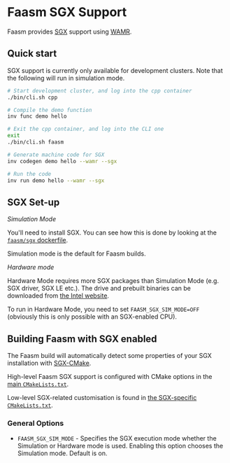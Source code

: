 # Faasm SGX Support

Faasm provides
[SGX](https://software.intel.com/content/www/us/en/develop/topics/software-guard-extensions.html)
support using [WAMR](https://github.com/bytecodealliance/wasm-micro-runtime).

## Quick start

SGX support is currently only available for development clusters.
Note that the following will run in simulation mode.

```bash
# Start development cluster, and log into the cpp container
./bin/cli.sh cpp

# Compile the demo function
inv func demo hello

# Exit the cpp container, and log into the CLI one
exit
./bin/cli.sh faasm

# Generate machine code for SGX
inv codegen demo hello --wamr --sgx

# Run the code
inv run demo hello --wamr --sgx
```

## SGX Set-up

_Simulation Mode_

You'll need to install SGX. You can see how this is done by looking at the
[`faasm/sgx` dockerfile](../docker/sgx.dockerfile).

Simulation mode is the default for Faasm builds.

_Hardware mode_

Hardware Mode requires more SGX packages than Simulation Mode (e.g. SGX driver,
SGX LE etc.). The drive and prebuilt binaries can be downloaded from [the Intel
website](https://download.01.org/intel-sgx/sgx-linux/2.12/distro/ubuntu20.04-server/).

To run in Hardware Mode, you need to set `FAASM_SGX_SIM_MODE=OFF` (obviously
this is only possible with an SGX-enabled CPU).

## Building Faasm with SGX enabled

The Faasm build will automatically detect some properties of your SGX
installation with [SGX-CMake](https://github.com/xzhangxa/SGX-CMake).

High-level Faasm SGX support is configured with CMake options in the [main
`CMakeLists.txt`](../CMakeLists.txt).

Low-level SGX-related customisation is found in [the SGX-specific
`CMakeLists.txt`](../src/sgx/CMakeLists.txt).

### General Options

- `FAASM_SGX_SIM_MODE` - Specifies the SGX execution mode whether the Simulation
  or Hardware mode is used. Enabling this option chooses the Simulation mode.
  Default is on.
